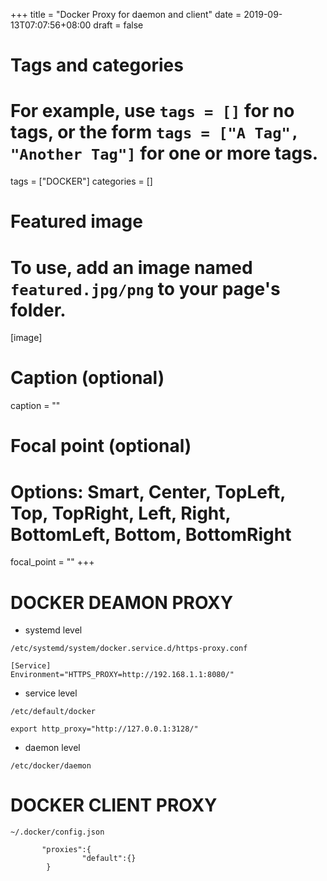 +++
title = "Docker Proxy for daemon and client"
date = 2019-09-13T07:07:56+08:00
draft = false

# Tags and categories
# For example, use `tags = []` for no tags, or the form `tags = ["A Tag", "Another Tag"]` for one or more tags.
tags = ["DOCKER"]
categories = []

# Featured image
# To use, add an image named `featured.jpg/png` to your page's folder. 
[image]
  # Caption (optional)
  caption = ""

  # Focal point (optional)
  # Options: Smart, Center, TopLeft, Top, TopRight, Left, Right, BottomLeft, Bottom, BottomRight
  focal_point = ""
+++

# DOCKER DEAMON PROXY

- systemd level

`/etc/systemd/system/docker.service.d/https-proxy.conf`

```
[Service]
Environment="HTTPS_PROXY=http://192.168.1.1:8080/"
```

- service level

`/etc/default/docker`

```
export http_proxy="http://127.0.0.1:3128/"
```

- daemon level

`/etc/docker/daemon`


# DOCKER CLIENT PROXY

`~/.docker/config.json`

```
       "proxies":{
                "default":{}
        }

```